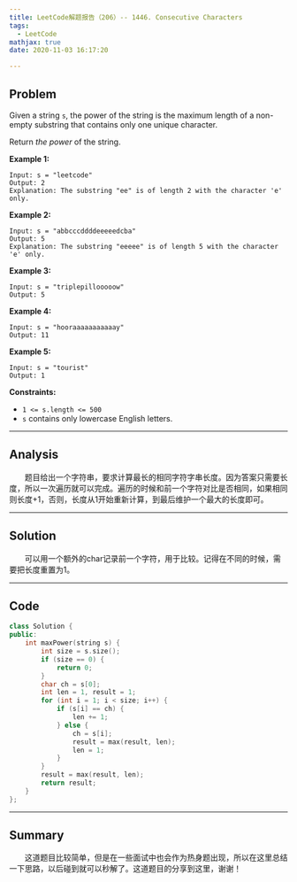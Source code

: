 ```yaml
---
title: LeetCode解题报告（206）-- 1446. Consecutive Characters
tags:
  - LeetCode
mathjax: true
date: 2020-11-03 16:17:20

---
```


## Problem

Given a string `s`, the power of the string is the maximum length of a non-empty substring that contains only one unique character.

Return *the power* of the string.

<!-- more -->

**Example 1:**

```
Input: s = "leetcode"
Output: 2
Explanation: The substring "ee" is of length 2 with the character 'e' only.
```

**Example 2:**

```
Input: s = "abbcccddddeeeeedcba"
Output: 5
Explanation: The substring "eeeee" is of length 5 with the character 'e' only.
```

**Example 3:**

```
Input: s = "triplepillooooow"
Output: 5
```

**Example 4:**

```
Input: s = "hooraaaaaaaaaaay"
Output: 11
```

**Example 5:**

```
Input: s = "tourist"
Output: 1
```

**Constraints:**

- `1 <= s.length <= 500`
- `s` contains only lowercase English letters.

------

## Analysis

&emsp;&emsp;题目给出一个字符串，要求计算最长的相同字符字串长度。因为答案只需要长度，所以一次遍历就可以完成。遍历的时候和前一个字符对比是否相同，如果相同则长度+1，否则，长度从1开始重新计算，到最后维护一个最大的长度即可。

------

## Solution

&emsp;&emsp;可以用一个额外的char记录前一个字符，用于比较。记得在不同的时候，需要把长度重置为1。

------

## Code

```c++
class Solution {
public:
    int maxPower(string s) {
        int size = s.size();
        if (size == 0) {
            return 0;
        }
        char ch = s[0];
        int len = 1, result = 1;
        for (int i = 1; i < size; i++) {
            if (s[i] == ch) {
                len += 1;
            } else {
                ch = s[i];
                result = max(result, len);
                len = 1;
            }
        }
        result = max(result, len);
        return result;
    }
};
```

------

## Summary

&emsp;&emsp;这道题目比较简单，但是在一些面试中也会作为热身题出现，所以在这里总结一下思路，以后碰到就可以秒解了。这道题目的分享到这里，谢谢！
